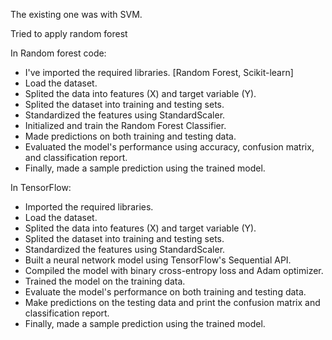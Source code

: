 The existing one was with SVM. 

Tried to apply random forest

In Random forest code:

- I've imported the required libraries. [Random Forest, Scikit-learn]
- Load the dataset.
- Splited the data into features (X) and target variable (Y).
- Splited the dataset into training and testing sets.
- Standardized the features using StandardScaler.
- Initialized and train the Random Forest Classifier.
- Made predictions on both training and testing data.
- Evaluated the model's performance using accuracy, confusion matrix, and classification report.
- Finally, made a sample prediction using the trained model.

In TensorFlow:

- Imported the required libraries.
- Load the dataset.
- Splited the data into features (X) and target variable (Y).
- Splited the dataset into training and testing sets.
- Standardized the features using StandardScaler.
- Built a neural network model using TensorFlow's Sequential API.
- Compiled the model with binary cross-entropy loss and Adam optimizer.
- Trained the model on the training data.
- Evaluate the model's performance on both training and testing data.
- Make predictions on the testing data and print the confusion matrix and classification report.
- Finally, made a sample prediction using the trained model.
